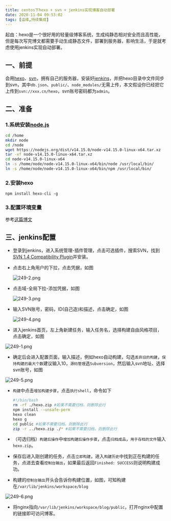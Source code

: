 ```yaml
---
title: centos下hexo + svn + jenkins实现博客自动部署
date: 2020-11-04 09:53:02
tags: [运维,持续集成]
---
```


起由：hexo是一个很好用的轻量级博客系统，生成纯静态相对安全而且高性能，但是每次写完博文都需要手动生成静态文件，部署到服务器，影响生活，于是就考虑使用jenkins实现自动部署。

<!--more-->

## 一、前提

会用[hexo](/2017/12/post233/)、[svn](/2020/11/post246/)，拥有自己的服务器，安装好[jenkins](/2020/11/post247/)，并把hexo目录中文件同步到svn，其中`db.json`、`public/`、`node_modules/`无需上传，本文假设你已经把它上传到`svn://xxx.cn/hexo`，svn账号密码都为`admin`。

## 二、准备

### 1.系统安装[node.js](https://nodejs.org/zh-cn/download/)

```bash
cd /home
mkdir node
cd /node
wget https://nodejs.org/dist/v14.15.0/node-v14.15.0-linux-x64.tar.xz
tar -xf node-v14.15.0-linux-x64.tar.xz
cd node-v14.15.0-linux-x64
ln -s /home/node/node-v14.15.0-linux-x64/bin/node /usr/local/bin/
ln -s /home/node/node-v14.15.0-linux-x64/bin/npm /usr/local/bin/
```

### 2.安装hexo

```shell
npm install hexo-cli -g
```

### 3.配置环境变量

参考[这篇博文](/2020/11/post248/)

## 三、jenkins配置

* 登录到jenkins，进入系统管理-插件管理，点击可选插件，搜索SVN，找到[SVN 1.4 Compatibility Plugin](https://plugins.jenkins.io/svncompat14)并安装。

* 点击右上角用户的下拉，点击凭据，如图

  ![249-2.png](/imgs/249/249-2.png)

* 点击域-全局下拉-添加凭据，如图

  ![249-3.png](/imgs/249/249-3.png)

* 输入SVN账号，密码，ID(自己造)和描述，点击确定，如图

  ![249-4.png](/imgs/249/249-4.png)

* 进入jenkins首页，左上角新建任务，输入任务名，选择构建自由风格项目，点击确定，如图

![249-1.png](/imgs/249/249-1.png)

* 确定后会进入配置页面，输入描述，例如hexo自动构建，勾选`丢弃旧的构建`，`保持构建的最大个数`建议输入10，`源码管理`选`Subversion`，然后输入svn地址、选择svn账号，如图

![249-5.png](/imgs/249/249-5.png)

* `构建`中点击`增加构建步骤`，点击`执行shell`，命令如下

  ```bash
  #!/bin/bash
  rm -rf ./hexo.zip #如果不需要归档，则删除此行
  npm install --unsafe-perm
  hexo clean
  hexo g
  cd public #如果不需要归档，则删除此行
  zip -r ../hexo.zip ./* #如果不需要归档，则删除此行
  ```

* （可选归档）`构建后操作`中`增加构建后操作步骤`，点击`归档成品`，`用于存档的文件`输入`hexo.zip`。

* 保存后进入刚创建的任务，点击`立即构建`，进入`构建历史`中找到正在构建的任务，点进去查看`控制台输出`，如果最后返回`Finished: SUCCESS`则说明构建成功。

* 构建的`控制台输出`开头会告诉你构建位置，如图，可知构建在`/var/lib/jenkins/workspace/blog`

![249-6.png](/imgs/249/249-6.png)

* 将nginx指向`/var/lib/jenkins/workspace/blog/public`，打开nginx中配置的链接即可访问博客。